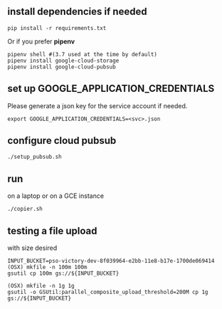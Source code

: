## install dependencies if needed
```
pip install -r requirements.txt
```

Or if you prefer **pipenv**

```
pipenv shell #(3.7 used at the time by default)
pipenv install google-cloud-storage
pipenv install google-cloud-pubsub
``` 

## set up GOOGLE_APPLICATION_CREDENTIALS
Please generate a json key for the service account if needed. 
```
export GOOGLE_APPLICATION_CREDENTIALS=<svc>.json
```
## configure cloud pubsub
```
./setup_pubsub.sh
```

## run
on a laptop or on a GCE instance
```
./copier.sh
```

## testing a file upload
with size desired
```
INPUT_BUCKET=pso-victory-dev-8f039964-e2bb-11e8-b17e-1700de069414
(OSX) mkfile -n 100m 100m
gsutil cp 100m gs://${INPUT_BUCKET}

(OSX) mkfile -n 1g 1g
gsutil -o GSUtil:parallel_composite_upload_threshold=200M cp 1g gs://${INPUT_BUCKET}
```
